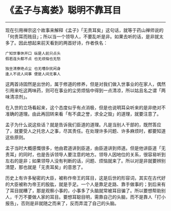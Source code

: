 # 《孟子与离娄》聪明不靠耳目

------

现在引用禅宗这个故事来解释《孟子》「无责耳矣」这句话，就等于药山禅师说的「何贵耳而贱目」；所以当一个领导人，不要乱听是非。如果去听的话，是非就太多了。因此想起来前天看到的两首好诗，作者佚名：
```
广知世事休开口 纵是人前只点头
假若连头都不点 也无烦恼也无愁

独坐清寮绝点尘 也无嘈杂扰闲身
逢人不说人间事 便是人间无事人
```
这两首诗固然是出世的，属于修道的修养，但是对我们做入世事业的在家人，偶然引用来吃这两味药，则可在事业的尘劳烦恼中得到一点清凉，所以姑且名之谓「两味清凉剂」。

在入世的立场看起来，这个态度似乎有点消极，但是也说明耳朵听来的是非绝对不准确的道理。由此再回转来看「有不虞之誉，求全之毁」的道理，就要注意了。

孟子为什么说这些话？就是告诉我们臣道的道理。凡是当别人干部的，既然答应了，就要受人之托忠人之事，尽其责任。在处理许多问题、许多麻烦时，都要知道这些原则。

孟子当时大概感慨很多，他由君道讲到臣道，由臣道讲到师道。但是他讲臣道「无责耳」的同时，也是告诉领导人要注意的地方。领导人因地位的关系，很容易听到左右的是非；如果领导人没有判断的话，问题、烦恼就来了。所以对是非就要辨别清楚，那也就是「无责耳矣」的意思了。

历史上有许多秘密的大臣，被称作帝王的耳目，这是后世的形容词，其实在古代好的大臣被称为帝王的股肱，就是手足。一个人是靠足走路、靠手做事的；到后来有了耳目就糟了，那是观察小事的，小事多了头脑就常被耳目骗了。所以要想帮助别人，千万不要做人家的耳目。要想耳聪目明，需靠自己的头脑，而不是靠人「打小报告」，否则是非就随之而来了，反而弄混了自己的头脑。

